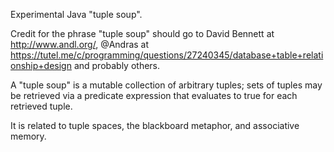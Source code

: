 Experimental Java "tuple soup".

Credit for the phrase "tuple soup" should go to David Bennett at http://www.andl.org/, @Andras at https://tutel.me/c/programming/questions/27240345/database+table+relationship+design and probably others.

A "tuple soup" is a mutable collection of arbitrary tuples; sets of tuples may be retrieved via a predicate expression that evaluates to true for each retrieved tuple.

It is related to tuple spaces, the blackboard metaphor, and associative memory.